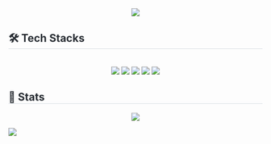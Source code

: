<!--
**joojoo1226/joojoo1226** is a ✨ _special_ ✨ repository because its `README.md` (this file) appears on your GitHub profile.

Here are some ideas to get you started:

- 🔭 I’m currently working on ...
- 🌱 I’m currently learning ...
- 👯 I’m looking to collaborate on ...
- 🤔 I’m looking for help with ...
- 💬 Ask me about ...
- 📫 How to reach me: ...
- 😄 Pronouns: ...
- ⚡ Fun fact: ...
-->
<div align= "center">
    <img src="https://capsule-render.vercel.app/api?type=rounded&color=f9ecd2&height=120&text=Just%20Enjoy!🍀&animation=&fontColor=000000&fontSize=40" />
    </div>
    <div style="text-align: left;">
    <h2 style="border-bottom: 1px solid #d8dee4; color: #282d33;"> 🛠️ Tech Stacks </h2> <br> 
    <div  align= "center"> <img src="https://img.shields.io/badge/Java-007396?style=for-the-badge&logo=Java&logoColor=white">
          <img src="https://img.shields.io/badge/MySQL-4479A1?style=for-the-badge&logo=MySQL&logoColor=white">
          <img src="https://img.shields.io/badge/Oracle-F80000?style=for-the-badge&logo=Oracle&logoColor=white">
          <img src="https://img.shields.io/badge/Spring-6DB33F?style=for-the-badge&logo=Spring&logoColor=white">
          <img src="https://img.shields.io/badge/Spring Boot-6DB33F?style=for-the-badge&logo=Spring Boot&logoColor=white">
          <br/></div>
    </div>
    <div style="text-align: left;"> 
    <h2 style="border-bottom: 1px solid #d8dee4; color: #282d33;"> 🏅 Stats </h2> <div align= "center"> 
<!--         <img src="https://github-readme-stats.vercel.app/api?username=joojoo1226&bg_color=180,f9ecd2,00000000&title_color=000000&text_color=000000" />  -->
        <img src="https://github-readme-stats.vercel.app/api/top-langs/?username=joojoo1226&layout=compact&bg_color=180,f9ecd2,00000000&title_color=000000&text_color=000000" /> 
<!--         <br>
        <img height="220" src="https://streak-stats.demolab.com?user=joojoo1226&amp;locale=en&amp;mode=daily&amp;theme=dark&amp;hide_border=false&amp;border_radius=5&amp;order=3" alt="streak graph"> -->
    </div> 
    </div>

<!-- 잔디 3D로 -->
![](./profile-3d-contrib/profile-green-animate.svg)    


<!-- <img src="https://capsule-render.vercel.app/api?type=모양&color=240B3B&height=높이&section=footer&text=텍스트&fontSize=텍스트크기" /> -->
